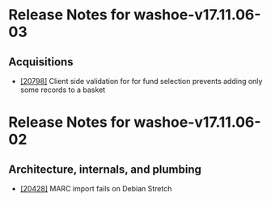 
# Release Notes for washoe-v17.11.06-03

## Acquisitions

- [[20798]](http://bugs.koha-community.org/bugzilla3/show_bug.cgi?id=20798) Client side validation for for fund selection prevents adding only some records to a basket



# Release Notes for washoe-v17.11.06-02

## Architecture, internals, and plumbing

- [[20428]](http://bugs.koha-community.org/bugzilla3/show_bug.cgi?id=20428) MARC import fails on Debian Stretch


